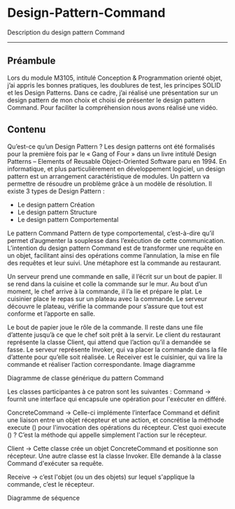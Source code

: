 # Design-Pattern-Command

Description du design pattern Command

***
## Préambule 

Lors du module M3105, intitulé Conception & Programmation orienté objet, j’ai appris les bonnes pratiques, les doublures de test, les principes SOLID et les Design Patterns. Dans ce cadre, j’ai réalisé une présentation sur un design pattern de mon choix et choisi de présenter le design pattern Command. Pour faciliter la compréhension nous avons réalisé une vidéo. 

## Contenu
Qu’est-ce qu’un Design Pattern ? 
Les design patterns ont été formalisés pour la première fois par le « Gang of Four » dans un livre intitulé Design Patterns – Elements of Reusable Object-Oriented Software paru en 1994.
En informatique, et plus particulièrement en développement logiciel, un design pattern est un arrangement caractéristique de modules. Un pattern va permettre de résoudre un problème grâce à un modèle de résolution. 
Il existe 3 types de Design Pattern : 
-	Le design pattern Création
-	Le design pattern Structure
-	Le design pattern Comportemental

Le pattern Command 
Pattern de type comportemental, c’est-à-dire qu’il permet d’augmenter la souplesse dans l’exécution de cette communication.
L’intention du design pattern Command est de transformer une requête en un objet, facilitant ainsi des opérations comme l’annulation, la mise en file des requêtes et leur suivi.
Une métaphore est la commande au restaurant. 

Un serveur prend une commande en salle, il l’écrit sur un bout de papier. Il se rend dans la cuisine et colle la commande sur le mur. Au bout d’un moment, le chef arrive à la commande, il l’a lie et prépare le plat. Le cuisinier place le repas sur un plateau avec la commande. Le serveur découvre le plateau, vérifie la commande pour s’assure que tout est conforme et l’apporte en salle.

Le bout de papier joue le rôle de la commande. Il reste dans une file d’attente jusqu’à ce que le chef soit prêt à la servir. Le client du restaurant représente la classe Client, qui attend que l’action qu’il a demandée se fasse. Le serveur représente Invoker, qui va placer la commande dans la file d’attente pour qu’elle soit réalisée. Le Receiver est le cuisinier, qui va lire la commande et réaliser l’action correspondante.
Image diagramme

Diagramme de classe générique du pattern Command
 

Les classes participantes à ce patron sont les suivantes :
Command -> fournit une interface qui encapsule une opération pour l'exécuter en différé.

ConcreteCommand -> Celle-ci implémente l’interface Command et définit une liaison entre un objet récepteur et une action, et concrétise la méthode execute () pour l'invocation des opérations du récepteur. C’est quoi execute () ? C’est la méthode qui appelle simplement l'action sur le récepteur. 

Client -> Cette classe crée un objet ConcreteCommand et positionne son récepteur.
Une autre classe est la classe Invoker. Elle demande à la classe Command d'exécuter sa requête.

Receive -> c’est l'objet (ou un des objets) sur lequel s'applique la commande, c’est le récepteur.

Diagramme de séquence 








